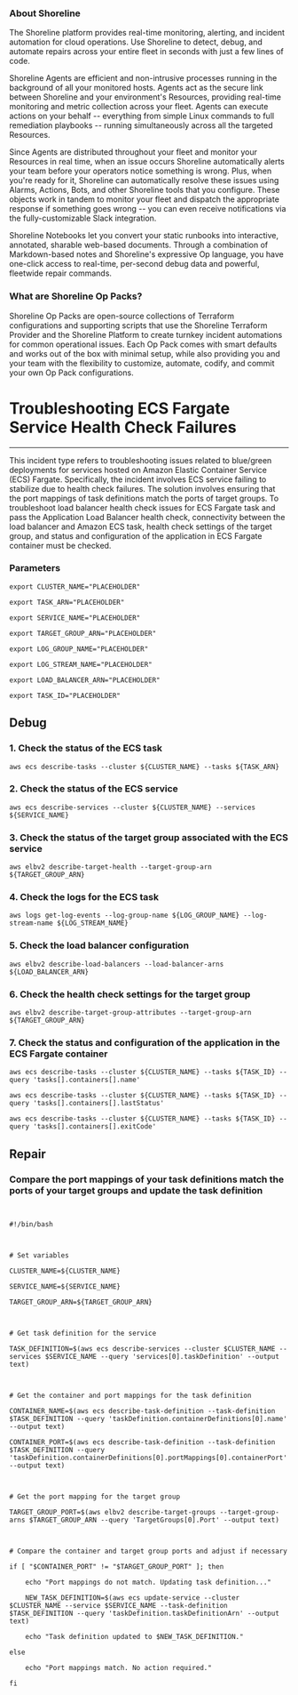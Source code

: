 
### About Shoreline
The Shoreline platform provides real-time monitoring, alerting, and incident automation for cloud operations. Use Shoreline to detect, debug, and automate repairs across your entire fleet in seconds with just a few lines of code.

Shoreline Agents are efficient and non-intrusive processes running in the background of all your monitored hosts. Agents act as the secure link between Shoreline and your environment's Resources, providing real-time monitoring and metric collection across your fleet. Agents can execute actions on your behalf -- everything from simple Linux commands to full remediation playbooks -- running simultaneously across all the targeted Resources.

Since Agents are distributed throughout your fleet and monitor your Resources in real time, when an issue occurs Shoreline automatically alerts your team before your operators notice something is wrong. Plus, when you're ready for it, Shoreline can automatically resolve these issues using Alarms, Actions, Bots, and other Shoreline tools that you configure. These objects work in tandem to monitor your fleet and dispatch the appropriate response if something goes wrong -- you can even receive notifications via the fully-customizable Slack integration.

Shoreline Notebooks let you convert your static runbooks into interactive, annotated, sharable web-based documents. Through a combination of Markdown-based notes and Shoreline's expressive Op language, you have one-click access to real-time, per-second debug data and powerful, fleetwide repair commands.

### What are Shoreline Op Packs?
Shoreline Op Packs are open-source collections of Terraform configurations and supporting scripts that use the Shoreline Terraform Provider and the Shoreline Platform to create turnkey incident automations for common operational issues. Each Op Pack comes with smart defaults and works out of the box with minimal setup, while also providing you and your team with the flexibility to customize, automate, codify, and commit your own Op Pack configurations.

# Troubleshooting ECS Fargate Service Health Check Failures
---

This incident type refers to troubleshooting issues related to blue/green deployments for services hosted on Amazon Elastic Container Service (ECS) Fargate. Specifically, the incident involves ECS service failing to stabilize due to health check failures. The solution involves ensuring that the port mappings of task definitions match the ports of target groups. To troubleshoot load balancer health check issues for ECS Fargate task and pass the Application Load Balancer health check, connectivity between the load balancer and Amazon ECS task, health check settings of the target group, and status and configuration of the application in ECS Fargate container must be checked.

### Parameters
```shell
export CLUSTER_NAME="PLACEHOLDER"

export TASK_ARN="PLACEHOLDER"

export SERVICE_NAME="PLACEHOLDER"

export TARGET_GROUP_ARN="PLACEHOLDER"

export LOG_GROUP_NAME="PLACEHOLDER"

export LOG_STREAM_NAME="PLACEHOLDER"

export LOAD_BALANCER_ARN="PLACEHOLDER"

export TASK_ID="PLACEHOLDER"
```

## Debug

### 1. Check the status of the ECS task
```shell
aws ecs describe-tasks --cluster ${CLUSTER_NAME} --tasks ${TASK_ARN}
```

### 2. Check the status of the ECS service
```shell
aws ecs describe-services --cluster ${CLUSTER_NAME} --services ${SERVICE_NAME}
```

### 3. Check the status of the target group associated with the ECS service
```shell
aws elbv2 describe-target-health --target-group-arn ${TARGET_GROUP_ARN}
```

### 4. Check the logs for the ECS task
```shell
aws logs get-log-events --log-group-name ${LOG_GROUP_NAME} --log-stream-name ${LOG_STREAM_NAME}
```

### 5. Check the load balancer configuration
```shell
aws elbv2 describe-load-balancers --load-balancer-arns ${LOAD_BALANCER_ARN}
```

### 6. Check the health check settings for the target group
```shell
aws elbv2 describe-target-group-attributes --target-group-arn ${TARGET_GROUP_ARN}
```

### 7. Check the status and configuration of the application in the ECS Fargate container
```shell
aws ecs describe-tasks --cluster ${CLUSTER_NAME} --tasks ${TASK_ID} --query 'tasks[].containers[].name'

aws ecs describe-tasks --cluster ${CLUSTER_NAME} --tasks ${TASK_ID} --query 'tasks[].containers[].lastStatus'

aws ecs describe-tasks --cluster ${CLUSTER_NAME} --tasks ${TASK_ID} --query 'tasks[].containers[].exitCode'
```

## Repair

### Compare the port mappings of your task definitions match the ports of your target groups and update the task definition
```shell


#!/bin/bash



# Set variables

CLUSTER_NAME=${CLUSTER_NAME}

SERVICE_NAME=${SERVICE_NAME}

TARGET_GROUP_ARN=${TARGET_GROUP_ARN}



# Get task definition for the service

TASK_DEFINITION=$(aws ecs describe-services --cluster $CLUSTER_NAME --services $SERVICE_NAME --query 'services[0].taskDefinition' --output text)



# Get the container and port mappings for the task definition

CONTAINER_NAME=$(aws ecs describe-task-definition --task-definition $TASK_DEFINITION --query 'taskDefinition.containerDefinitions[0].name' --output text)

CONTAINER_PORT=$(aws ecs describe-task-definition --task-definition $TASK_DEFINITION --query 'taskDefinition.containerDefinitions[0].portMappings[0].containerPort' --output text)



# Get the port mapping for the target group

TARGET_GROUP_PORT=$(aws elbv2 describe-target-groups --target-group-arns $TARGET_GROUP_ARN --query 'TargetGroups[0].Port' --output text)



# Compare the container and target group ports and adjust if necessary

if [ "$CONTAINER_PORT" != "$TARGET_GROUP_PORT" ]; then

    echo "Port mappings do not match. Updating task definition..."

    NEW_TASK_DEFINITION=$(aws ecs update-service --cluster $CLUSTER_NAME --service $SERVICE_NAME --task-definition $TASK_DEFINITION --query 'taskDefinition.taskDefinitionArn' --output text)

    echo "Task definition updated to $NEW_TASK_DEFINITION."

else

    echo "Port mappings match. No action required."

fi


```
